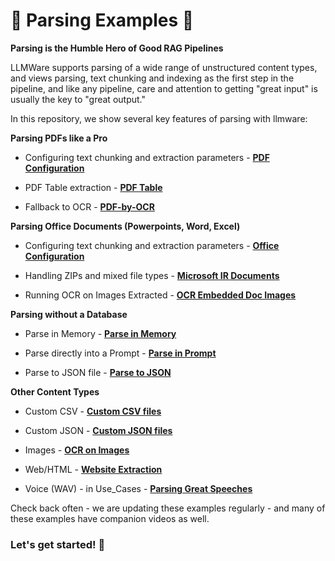  🚀 Parsing Examples  🚀  
===============

**Parsing is the Humble Hero of Good RAG Pipelines**    

LLMWare supports parsing of a wide range of unstructured content types, and views parsing, text chunking and indexing as the first step in the pipeline, and like any pipeline, care and attention to getting "great input" is usually the key to "great output."  

In this repository, we show several key features of parsing with llmware:  


**Parsing PDFs like a Pro**  

- Configuring text chunking and extraction parameters - [**PDF Configuration**](https://www.github.com/llmware-ai/llmware/tree/main/examples/Parsing/pdf_parser_new_configs.py)  

- PDF Table extraction - [**PDF Table**](https://www.github.com/llmware-ai/llmware/tree/main/examples/Parsing/pdf_table_extraction.py)  

- Fallback to OCR - [**PDF-by-OCR**](https://www.github.com/llmware-ai/llmware/tree/main/examples/Parsing/parse_pdf_by_ocr.py)  


**Parsing Office Documents (Powerpoints, Word, Excel)**  

- Configuring text chunking and extraction parameters - [**Office Configuration**](https://www.github.com/llmware-ai/llmware/tree/main/examples/Parsing/office_parser_new_configs.py)  

- Handling ZIPs and mixed file types - [**Microsoft IR Documents**](https://www.github.com/llmware-ai/llmware/tree/main/examples/Parsing/parsing_microsoft_ir_docs.py)  

- Running OCR on Images Extracted - [**OCR Embedded Doc Images**](https://www.github.com/llmware-ai/llmware/tree/main/examples/Parsing/ocr_embedded_doc_images.py)  


**Parsing without a Database**  

- Parse in Memory - [**Parse in Memory**](https://www.github.com/llmware-ai/llmware/tree/main/examples/Parsing/parse_in_memory.py)  

- Parse directly into a Prompt - [**Parse in Prompt**](https://www.github.com/llmware-ai/llmware/tree/main/examples/Parsing/parse_into_prompt.py)  

- Parse to JSON file - [**Parse to JSON**](https://github.com/llmware-ai/llmware/blob/6936ef404487a0fc88e2571648c7181bd7c07ad5/examples/Parsing/parse_to_json.py)  


**Other Content Types**  

- Custom CSV - [**Custom CSV files**](https://www.github.com/llmware-ai/llmware/tree/main/examples/Parsing/parse_csv_custom.py)  

- Custom JSON - [**Custom JSON files**](https://www.github.com/llmware-ai/llmware/tree/main/examples/Parsing/parse_jsonl_custom.py)  

- Images - [**OCR on Images**](https://www.github.com/llmware-ai/llmware/tree/main/examples/Parsing/parse_images.py)  

- Web/HTML - [**Website Extraction**](https://www.github.com/llmware-ai/llmware/tree/main/examples/Parsing/parse_web_sources_in_memory.py)  

- Voice (WAV) - in Use_Cases - [**Parsing Great Speeches**](https://www.github.com/llmware-ai/llmware/tree/main/examples/Use_Cases/parsing_great_speeches.py)  


Check back often - we are updating these examples regularly - and many of these examples have companion videos as well.  


### **Let's get started!  🚀**


